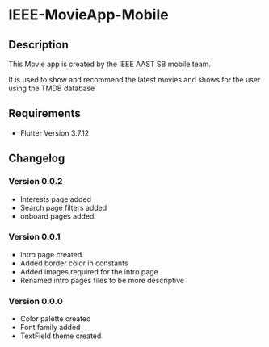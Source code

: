 # IEEE-MovieApp-Mobile

## Description

This Movie app is created by the IEEE AAST SB mobile team.

It is used to show and recommend the latest movies and shows for the user using the TMDB database

## Requirements

- Flutter Version 3.7.12

## Changelog

### Version 0.0.2
- Interests page added
- Search page filters added
- onboard pages added

### Version 0.0.1
- intro page created
- Added border color in constants
- Added images required for the intro page
- Renamed intro pages files to be more descriptive

### Version 0.0.0
- Color palette created
- Font family added
- TextField theme created